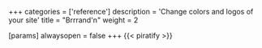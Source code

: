 +++
categories = ['reference']
description = 'Change colors and logos of your site'
title = "Brrrand'n"
weight = 2

[params]
  alwaysopen = false
+++
{{< piratify >}}